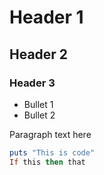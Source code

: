 # Header 1
## Header 2
### Header 3
* Bullet 1
* Bullet 2

Paragraph text here


```ruby
puts "This is code"
If this then that
```
